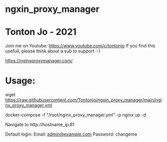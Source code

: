 # ngxin_proxy_manager

# Tonton Jo - 2021
Join me on Youtube: https://www.youtube.com/c/tontonjo
If you find this usefull, please think about a sub to support :-)

https://nginxproxymanager.com/

# Usage:
wget https://raw.githubusercontent.com/Tontonjo/ngxin_proxy_manager/main/nginx_proxy_manager.yml

docker-compose -f "/root/nginx_proxy_manager.yml" -p nginx up -d

Navigate to http://hostname_ip:81

Default login: 
Email:    admin@example.com
Password: changeme
